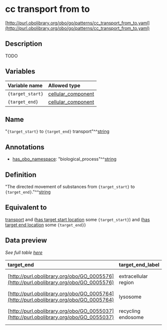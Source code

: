 # cc transport from to

[http://purl.obolibrary.org/obo/go/patterns/cc_transport_from_to.yaml](http://purl.obolibrary.org/obo/go/patterns/cc_transport_from_to.yaml)

## Description

TODO




## Variables

| Variable name | Allowed type |
|:--------------|:-------------|
| `{target_start}` | [cellular_component](http://purl.obolibrary.org/obo/GO_0005575) |
| `{target_end}` | [cellular_component](http://purl.obolibrary.org/obo/GO_0005575) |

## Name

"`{target_start}` to `{target_end}` transport"^^[string](http://www.w3.org/2001/XMLSchema#string)

## Annotations

- [has_obo_namespace](http://www.geneontology.org/formats/oboInOwl#hasOBONamespace): "biological_process"^^[string](http://www.w3.org/2001/XMLSchema#string)

## Definition

"The directed movement of substances from `{target_start}` to `{target_end}`."^^[string](http://www.w3.org/2001/XMLSchema#string)

## Equivalent to

[transport](http://purl.obolibrary.org/obo/GO_0006810)  and ([has target start location](http://purl.obolibrary.org/obo/RO_0002338) some `{target_start}`)  and ([has target end location](http://purl.obolibrary.org/obo/RO_0002339) some `{target_end}`)







## Data preview

*See full table [here](https://github.com/geneontology/go-ontology/tree/master/src/design_patterns/cc_transport_from_to.tsv)*

| target_end | target_end_label | target_start | defined_class | target_start_label | defined_class_label |
|:--|:--|:--|:--|:--|:--|
| [http://purl.obolibrary.org/obo/GO_0005576](http://purl.obolibrary.org/obo/GO_0005576) | extracellular region | [http://purl.obolibrary.org/obo/GO_0005622](http://purl.obolibrary.org/obo/GO_0005622) | [http://purl.obolibrary.org/obo/GO_0140352](http://purl.obolibrary.org/obo/GO_0140352) | intracellular anatomical structure | export from cell |
| [http://purl.obolibrary.org/obo/GO_0005764](http://purl.obolibrary.org/obo/GO_0005764) | lysosome | [http://purl.obolibrary.org/obo/GO_0005770](http://purl.obolibrary.org/obo/GO_0005770) | [http://purl.obolibrary.org/obo/GO_1902774](http://purl.obolibrary.org/obo/GO_1902774) | late endosome | late endosome to lysosome transport |
| [http://purl.obolibrary.org/obo/GO_0055037](http://purl.obolibrary.org/obo/GO_0055037) | recycling endosome | [http://purl.obolibrary.org/obo/GO_0005802](http://purl.obolibrary.org/obo/GO_0005802) | [http://purl.obolibrary.org/obo/GO_0044795](http://purl.obolibrary.org/obo/GO_0044795) | trans-Golgi network | trans-Golgi network to recycling endosome transport |

